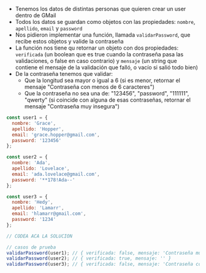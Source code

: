 - Tenemos los datos de distintas personas que quieren crear un user dentro de GMail
- Todos los datos se guardan como objetos con las propiedades: `nombre`, `apellido`, `email` y `password`
- Nos pidieron implementar una función, llamada `validarPassword`, que recibe estos objetos y valide la contraseña
- La función nos tiene qu retornar un objeto con dos propiedades: `verificada` (un boolean que es true cuando la contraseña pasa las validaciones, o false en caso contrario) y `mensaje` (un string que contiene el mensaje de la validación que falló, o vacío si salió todo bien)
- De la contraseña tenemos que validar:
  - Que la longitud sea mayor o igual a 6 (si es menor, retornar el mensaje "Contraseña con menos de 6 caracteres")
  - Que la contraseña no sea una de: "123456", "password", "111111", "qwerty" (si coincide con alguna de esas contraseñas, retornar el mensaje "Contraseña muy insegura")

```js
const user1 = {
  nombre: 'Grace',
  apellido: 'Hopper',
  email: 'grace.hopper@gmail.com',
  password: '123456'
};

const user2 = {
  nombre: 'Ada',
  apellido: 'Lovelace',
  email: 'ada.lovelace@gmail.com',
  password: '**178!Ada--'
};

const user3 = {
  nombre: 'Hedy',
  apellido: 'Lamarr',
  email: 'hlamarr@gmail.com',
  password: '1234'
};

// CODEA ACA LA SOLUCION

// casos de prueba
validarPassword(user1); // { verificada: false, mensaje: 'Contraseña muy insegura' }
validarPassword(user2); // { verificada: true, mensaje: '' }
validarPassword(user3); // { verificada: false, mensaje: 'Contraseña con menos de 6 caracteres' }
```